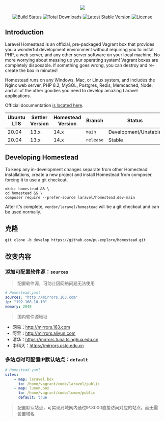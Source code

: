 <p align="center"><img src="/art/logo.svg"></p>

<p align="center">
    <a href="https://github.com/laravel/homestead/actions">
        <img src="https://github.com/laravel/homestead/workflows/tests/badge.svg" alt="Build Status">
    </a>
    <a href="https://packagist.org/packages/laravel/homestead">
        <img src="https://img.shields.io/packagist/dt/laravel/homestead" alt="Total Downloads">
    </a>
    <a href="https://packagist.org/packages/laravel/homestead">
        <img src="https://img.shields.io/packagist/v/laravel/homestead" alt="Latest Stable Version">
    </a>
    <a href="https://packagist.org/packages/laravel/homestead">
        <img src="https://img.shields.io/packagist/l/laravel/homestead" alt="License">
    </a>
</p>

## Introduction

Laravel Homestead is an official, pre-packaged Vagrant box that provides you a wonderful development environment without requiring you to install PHP, a web server, and any other server software on your local machine. No more worrying about messing up your operating system! Vagrant boxes are completely disposable. If something goes wrong, you can destroy and re-create the box in minutes!

Homestead runs on any Windows, Mac, or Linux system, and includes the Nginx web server, PHP 8.2, MySQL, Postgres, Redis, Memcached, Node, and all of the other goodies you need to develop amazing Laravel applications.

Official documentation [is located here](https://laravel.com/docs/homestead).

| Ubuntu LTS | Settler Version | Homestead Version | Branch      | Status
| -----------|-----------------|-------------------| ----------- | -----------
| 20.04      | 13.x            | 14.x              | `main`      | Development/Unstable
| 20.04      | 13.x            | 14.x              | `release`   | Stable

## Developing Homestead

To keep any in-development changes separate from other Homestead installations, create a new project and install
Homestead from composer, forcing it to use a git checkout.

```shell
mkdir homestead && \
cd homestead && \
composer require --prefer-source laravel/homestead:dev-main
```

After it's complete, `vendor/laravel/homestead` will be a git checkout and can be used normally.

## 克隆

```shell
git clone -b develop https://github.com/pu-explore/homestead.git
```

## 改变内容

### 添加可配置软件源：`sources`

> 配置软件源，可防止因网络问题无法使用

```yaml
# Homestead.yaml
sources: "http://mirrors.163.com"
ip: "192.168.10.10"
memory: 2048
```

> 国内软件源地址

- 网易：http://mirrors.163.com
- 阿里：http://mirrors.aliyun.com
- 清华：https://mirrors.tuna.tsinghua.edu.cn
- 中科大：https://mirrors.ustc.edu.cn

### 多站点时可配置IP默认站点：`default`

```yaml
# Homestead.yaml
sites:
    - map: laravel.box
      to: /home/vagrant/code/laravel/public
    - map: lumen.box
      to: /home/vagrant/code/lumen/public
      default: true
```

> 配置默认站点，可实现局域网内通过IP:8000直接访问对应的站点，而无需设置域名
